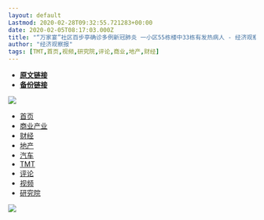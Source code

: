 ```yaml
---
layout: default
Lastmod: 2020-02-28T09:32:55.721283+00:00
date: 2020-02-05T08:17:03.000Z
title: "“万家宴”社区百步亭确诊多例新冠肺炎 一小区55栋楼中33栋有发热病人 - 经济观察网 － 专业财经新闻网站"
author: "经济观察报"
tags: [TMT,首页,视频,研究院,评论,商业,地产,财经]
---
```


* [**原文链接**](http://archive.ph/qmflg)
* [**备份链接**](http://archive.ph/qmflg)


[![](/images/post/969c3bce0ecc185e52b8995809bcfdd9.png)](https://archive.ph/o/qmflg/www.eeo.com.cn/)

*   [首页](https://archive.ph/o/qmflg/www.eeo.com.cn/)
*   [商业产业](https://archive.ph/o/qmflg/www.eeo.com.cn/shangyechanye/)
*   [财经](https://archive.ph/o/qmflg/www.eeo.com.cn/caijing/)
*   [地产](https://archive.ph/o/qmflg/www.eeo.com.cn/dichan/)
*   [汽车](https://archive.ph/o/qmflg/www.eeo.com.cn/qiche/)
*   [TMT](https://archive.ph/o/qmflg/www.eeo.com.cn/tmt/)
*   [评论](https://archive.ph/o/qmflg/www.eeo.com.cn/pinglun/)
*   [视频](https://archive.ph/o/qmflg/www.eeo.com.cn/shipin/)
*   [研究院](https://archive.ph/o/qmflg/www.eeo.com.cn/yanjiuyuan/)

[![](/images/post/c04641f9931344207b79ffd276b70744.jpg)](https://archive.ph/o/qmflg/app.eeo.com.cn/?app=search&controller=index&action=index)

![](data:image/gif;base64,R0lGODlhAQABAIAAAAAAAP///yH5BAEAAAAALAAAAAABAAEAAAIBRAA7)![](data:image/gif;base64,R0lGODlhAQABAPAAAAAAAAAAACH5BAEAAAAALAAAAAABAAEAQAgEAAEEBAA7)![](data:image/gif;base64,R0lGODlhAQABAIAAAAAAAP///yH5BAEAAAAALAAAAAABAAEAAAIBRAA7)![](data:image/gif;base64,R0lGODlhAQABAPAAAAAAAAAAACH5BAEAAAAALAAAAAABAAEAQAgEAAEEBAA7)![](data:image/gif;base64,R0lGODlhAQABAPAAAAAAAAAAACH5BAEAAAAALAAAAAABAAEAQAgEAAEEBAA7)![](data:image/gif;base64,R0lGODlhAQABAIAAAAAAAP///yH5BAEAAAAALAAAAAABAAEAAAIBRAA7)![](data:image/gif;base64,R0lGODlhAQABAIAAAAAAAP///yH5BAEAAAAALAAAAAABAAEAAAIBRAA7)![](data:image/gif;base64,R0lGODlhAQABAPAAAAAAAAAAACH5BAEAAAAALAAAAAABAAEAQAgEAAEEBAA7)![](data:image/gif;base64,R0lGODlhAQABAPAAAAAAAAAAACH5BAEAAAAALAAAAAABAAEAQAgEAAEEBAA7)![](data:image/gif;base64,R0lGODlhAQABAIAAAAAAAP///yH5BAEAAAAALAAAAAABAAEAAAIBRAA7)![](data:image/gif;base64,R0lGODlhAQABAIAAAAAAAP///yH5BAEAAAAALAAAAAABAAEAAAIBRAA7)![](data:image/gif;base64,R0lGODlhAQABAIAAAAAAAP///yH5BAEAAAAALAAAAAABAAEAAAIBRAA7)![](data:image/gif;base64,R0lGODlhAQABAIAAAAAAAP///yH5BAEAAAAALAAAAAABAAEAAAIBRAA7)

